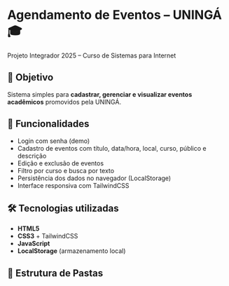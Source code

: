 # Agendamento de Eventos – UNINGÁ 🎓

Projeto Integrador 2025 – Curso de Sistemas para Internet

## 📌 Objetivo
Sistema simples para **cadastrar, gerenciar e visualizar eventos acadêmicos** promovidos pela UNINGÁ.

## 🚀 Funcionalidades
- Login com senha (demo)
- Cadastro de eventos com título, data/hora, local, curso, público e descrição
- Edição e exclusão de eventos
- Filtro por curso e busca por texto
- Persistência dos dados no navegador (LocalStorage)
- Interface responsiva com TailwindCSS

## 🛠 Tecnologias utilizadas
- **HTML5**
- **CSS3** + TailwindCSS
- **JavaScript**
- **LocalStorage** (armazenamento local)

## 📂 Estrutura de Pastas

